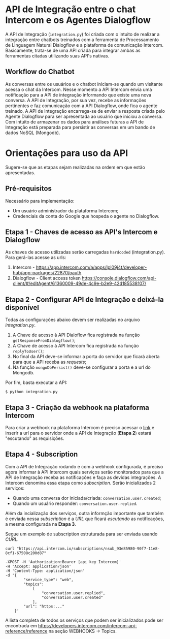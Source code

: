 # API de Integração entre o chat Intercom e os Agentes Dialogflow

A API de Integração (`integration.py`) foi criada com o intuito de realizar a integração entre chatbots treinados com a ferramenta de Processamento de Linguagem Natural Dialogflow e a plataforma de comunicação Intercom. Basicamente, trata-se de uma API criada para integrar ambas as ferramentas citadas utilizando suas API's nativas.

## Workflow do Chatbot

As conversas entre os usuários e o chatbot iniciam-se quando um visitante acessa o chat da Intercom. Nesse momento a API Intercom envia uma notificação para a API de integração informando que existe uma nova conversa. A API de Integração, por sua vez, recebe as informações pertinentes e faz comunicação com a API Dialogflow, onde fica o agente treinado. A API de Integração encarrega-se de enviar a resposta criada pelo Agente Dialogflow para ser apresentada ao usuário que iniciou a conversa. Com intuito de armazenar os dados para análises futuras a API de Integração está preparada para persistir as conversas em um bando de dados NoSQL (Mongodb). 

# Orientações para uso da API

Sugere-se que as etapas sejam realizadas na ordem em que estão apresentadas.

## Pré-requisitos

Necessário para implementação:

- Um usuário administrador da plataforma Intercom;
- Credenciais da conta do Google que hospeda o agente no Dialogflow. 

## Etapa 1 - Chaves de acesso as API's Intercom e Dialogflow

As chaves de acesso utilizadas serão carregadas `hardcoded` (integration.py). Para gerá-las acesse as urls:

1. Intercom - https://app.intercom.com/a/apps/lpl09j4t/developer-hub/app-packages/22870/oauth
2. Dialogflow - Client access token https://console.dialogflow.com/api-client/#/editAgent/61360009-49de-4c9e-b2e9-42d185538107/

## Etapa 2 - Configurar API de Integração e deixá-la disponível

Todas as configurações abaixo devem ser realizadas no arquivo *integration.py*.

1. A Chave de acesso à API Dialoflow fica registrada na função `getResponseFromDialogflow()`;
2. A Chave de acesso à API Intercom fica registrada na função `replyToUser()`;
3. No final da API deve-se informar a porta do servidor que ficará aberta para que a API receba as *requests*;
4. Na função `mongoDbPersist()` deve-se configurar a porta e a url do Mongodb.

Por fim, basta executar a API:

```
$ python integration.py
```    

## Etapa 3 - Criação da webhook na plataforma Intercom

Para criar a webhook na plataforma Intercom é preciso acessar o [link](https://app.intercom.com/a/apps/lpl09j4t/developer-hub/app-packages/22870/messenger-framework) e inserir a url para o servidor onde a API de Integração (**Etapa 2**) estará "escutando" as requisições.

## Etapa 4 - Subscription

Com a API de Integração rodando e com a webhook configurada, é preciso agora informar à API Intercom quais serviços serão monitorados para que a API de Integração receba as notificações e faça as devidas integrações. A Intercom denomina essa etapa como *subscription*. Serão inicializados 2 serviços:

- Quando uma conversa dor iniciada/criada: `conversation.user.created`;
- Quando um usuário responder: `conversation.user.replied`.

Além da incialização dos serviços, outra informção importante que também é enviada nessa *subscription* é a *URL* que ficará *escutando* as notificações, a mesma configurada na **Etapa 3**. 

Segue um exemplo de subscription estruturada para ser enviada usando *CURL*. 

```
curl "https://api.intercom.io/subscriptions/nsub_93e85980-90f7-11e8-8cf1-67508c200d87" 

-XPOST -H 'Authorization:Bearer [api key Intercom]' 
-H 'Accept: application/json' 
-H 'Content-Type: application/json' 
-d '{
		"service_type": "web",
		"topics": 
			[
				"conversation.user.replied",
				"conversation.user.created"
			],
		"url": "https:..." 
	}'
```

A lista completa de todos os serviços que podem ser inicializados pode ser encontrada em https://developers.intercom.com/intercom-api-reference/reference na seção WEBHOOKS -> Topics.



